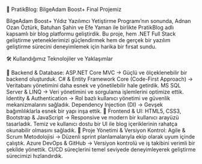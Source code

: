 🚀 PratikBlog: BilgeAdam Boost+ Final Projemiz

BilgeAdam Boost+ Yıldız Yazılımcı Yetiştirme Programı’nın sonunda, Adnan Ozan Öztürk, Batuhan Şahin ve Efe Yaman ile birlikte PratikBlog adlı kapsamlı bir blog platformu geliştirdik. Bu proje, hem .NET Full Stack geliştirme yeteneklerimizi güçlendirmek hem de gerçek bir yazılım geliştirme sürecini deneyimlemek için harika bir fırsat sundu.

🛠 Kullandığımız Teknolojiler ve Yaklaşımlar

🔹 Backend & Database:
ASP.NET Core MVC → Güçlü ve ölçeklenebilir bir backend oluşturduk.
C# & Entity Framework Core (Code-First Approach) → Veritabanı yönetimini daha esnek ve yönetilebilir hale getirdik.
MS SQL Server & LINQ → Veri yönetimini ve sorgulama işlemlerini optimize ettik.
Identity & Authentication → Rol bazlı kullanıcı yönetimi ve güvenlik mekanizmalarını sağladık.
Dependency Injection (DI) → Gevşek bağımlılıklarla esnek bir yapı inşa ettik.
🔹 Frontend & UI:
HTML5, CSS3, Bootstrap & JavaScript → Responsive ve modern bir kullanıcı arayüzü tasarladık.
Temiz ve kullanıcı dostu bir UI ile blog içeriklerinin rahatça okunabilir olmasını sağladık.
🔹 Proje Yönetimi & Versiyon Kontrol:
Agile & Scrum Metodolojisi → Düzenli sprint planlamalarıyla ekip olarak uyum içinde çalıştık.
Azure DevOps & GitHub → Versiyon kontrolü ve iş takibini verimli bir şekilde yönettik.
CI/CD süreçlerini temel seviyede deneyimleyerek geliştirme sürecimizi hızlandırdık.

